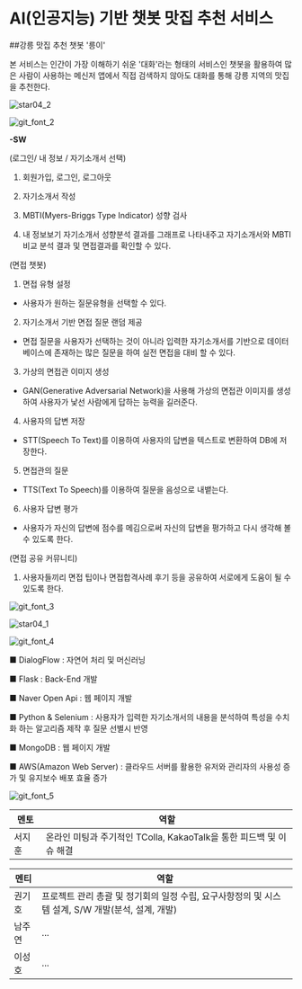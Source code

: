 # AI(인공지능) 기반 챗봇 맛집 추천 서비스
##강릉 맛집 추천 챗봇 '릉이'



본 서비스는 인간이 가장 이해하기 쉬운 '대화'라는 형태의 서비스인 챗봇을 활용하여 많은 사람이 사용하는 메신저 앱에서 직접 검색하지 않아도 대화를 통해 강릉 지역의 맛집을 추천한다.

![star04_2](/uploads/5db4db889a4644135f7c0d1b1e934a83/star04_2.PNG)

![git_font_2](/uploads/c426a7c54acee66babac00cffe20b2b5/git_font_2.gif)

**-SW**

(로그인/ 내 정보 / 자기소개서 선택)
 1. 회원가입, 로그인, 로그아웃

 2. 자기소개서 작성
 
 3. MBTI(Myers-Briggs Type Indicator) 성향 검사 

 4. 내 정보보기
  자기소개서 성향분석 결과를 그래프로 나타내주고  자기소개서와 MBTI 비교 분석 결과 및 면접결과를 확인할 수 있다.
 
 (면접 챗봇)

 1. 면접 유형 설정
 - 사용자가 원하는 질문유형을 선택할 수 있다. 

 2. 자기소개서 기반 면접 질문 랜덤 제공 
 - 면접 질문을 사용자가 선택하는 것이 아니라 입력한 자기소개서를 기반으로 데이터베이스에 존재하는 많은 질문을 하여 실전 면접을 대비 할 수 있다.

 3. 가상의 면접관 이미지 생성 
 - GAN(Generative Adversarial Network)을 사용해 가상의 면접관 이미지를 생성하여 사용자가 낯선 사람에게 답하는 능력을 길러준다.

 4. 사용자의 답변 저장 
 - STT(Speech To Text)를 이용하여 사용자의 답변을 텍스트로 변환하여 DB에 저장한다.

 5. 면접관의 질문 
 - TTS(Text To Speech)를 이용하여 질문을 음성으로 내뱉는다.

 6. 사용자 답변 평가 
 - 사용자가 자신의 답변에 점수를 메김으로써 자신의 답변을 평가하고 다시 생각해 볼 수 있도록 한다.

(면접 공유 커뮤니티)

 1. 사용자들끼리 면접 팁이나 면접합격사례 후기 등을 공유하여 서로에게 도움이 될 수 있도록 한다.


![git_font_3](/uploads/7393234e7319bc2e11256c9c8fd8cb52/git_font_3.gif)

![star04_1](/uploads/5980382250a39d73b369da6c399cac70/star04_1.PNG)

![git_font_4](/uploads/17ec61ce462cdcb0348d7f26c27a30f1/git_font_4.gif)


■ DialogFlow : 자연어 처리 및 머신러닝

■ Flask : Back-End 개발

■ Naver Open Api : 웹 페이지 개발

■ Python & Selenium : 사용자가 입력한 자기소개서의 내용을 분석하여 특성을 수치화 하는 알고리즘 제작 후 질문 선별시 반영 

■ MongoDB : 웹 페이지 개발

■ AWS(Amazon Web Server) : 클라우드 서버를 활용한 유저와 관리자의 사용성 증가 및 유지보수 배포 효율 증가 


![git_font_5](/uploads/f48415cdf07a446a938195add8e0cd79/git_font_5.gif)

| 멘토 | 역할 |
| ------ | ------ |
| 서지훈 | 온라인 미팅과 주기적인 TColla, KakaoTalk을 통한 피드백 및 이슈 해결 |


| 멘티 | 역할 |
| ------ | ------ |
| 권기호 | 프로젝트 관리 총괄 및 정기회의 일정 수립, 요구사항정의 및 시스템 설계, S/W 개발(분석, 설계, 개발) |
| 남주연 | ... |
| 이성호 | ... |


